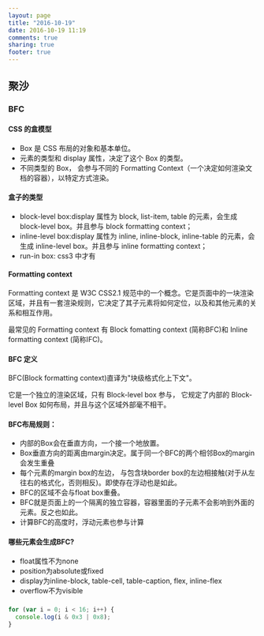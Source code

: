 ```yaml
---
layout: page
title: "2016-10-19"
date: 2016-10-19 11:19
comments: true
sharing: true
footer: true
---
```


## 聚沙

### BFC

#### CSS 的盒模型

* Box 是 CSS 布局的对象和基本单位。
* 元素的类型和 display 属性，决定了这个 Box 的类型。
* 不同类型的 Box， 会参与不同的 Formatting Context（一个决定如何渲染文档的容器），以特定方式渲染。

#### 盒子的类型

* block-level box:display 属性为 block, list-item, table 的元素，会生成 block-level box。并且参与 block formatting context；
* inline-level box:display 属性为 inline, inline-block, inline-table 的元素，会生成 inline-level box。并且参与 inline formatting context；
* run-in box: css3 中才有

#### Formatting context

Formatting context 是 W3C CSS2.1 规范中的一个概念。它是页面中的一块渲染区域，并且有一套渲染规则，它决定了其子元素将如何定位，以及和其他元素的关系和相互作用。

最常见的 Formatting context 有 Block fomatting context (简称BFC)和 Inline formatting context (简称IFC)。


#### BFC 定义

BFC(Block formatting context)直译为"块级格式化上下文"。

它是一个独立的渲染区域，只有 Block-level box 参与， 它规定了内部的 Block-level Box 如何布局，并且与这个区域外部毫不相干。

#### BFC布局规则：

* 内部的Box会在垂直方向，一个接一个地放置。
* Box垂直方向的距离由margin决定。属于同一个BFC的两个相邻Box的margin会发生重叠
* 每个元素的margin box的左边， 与包含块border box的左边相接触(对于从左往右的格式化，否则相反)。即使存在浮动也是如此。
* BFC的区域不会与float box重叠。
* BFC就是页面上的一个隔离的独立容器，容器里面的子元素不会影响到外面的元素。反之也如此。
* 计算BFC的高度时，浮动元素也参与计算

#### 哪些元素会生成BFC?

* float属性不为none
* position为absolute或fixed
* display为inline-block, table-cell, table-caption, flex, inline-flex
* overflow不为visible


###

```js
for (var i = 0; i < 16; i++) {
  console.log(i & 0x3 | 0x8);
}
```
